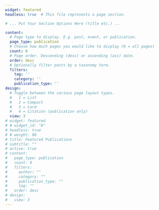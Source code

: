 ```yaml
---
widget: featured
headless: true  # This file represents a page section.

# ... Put Your Section Options Here (title etc.) ...

content:
  # Page type to display. E.g. post, event, or publication.
  page_type: publication
  # Choose how much pages you would like to display (0 = all pages)
  count: 0
  # Page order. Descending (desc) or ascending (asc) date.
  order: desc
  # Optionally filter posts by a taxonomy term.
  filters:
    tag: ''
    category: ''
    publication_type: ''
design:
  # Toggle between the various page layout types.
  #   1 = List
  #   2 = Compact
  #   3 = Card
  #   4 = Citation (publication only)
  view: 3
# widget: featured
# # widget_id: "8"
# headless: true
# # weight: 80
# title: Featured Publications
# subtitle: ""
# active: true
# content:
#   page_type: publication
#   count: 0
#   filters:
#     author: ""
#     category: ""
#     publication_type: ""
#     tag: ""
#   order: desc
# design:
#   view: 3
---
```

